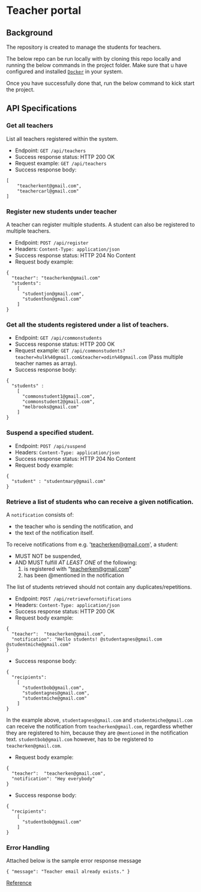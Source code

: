 # Teacher portal

## Background

The repository is created to manage the students for teachers.

The below repo can be run locally with by cloning this repo locally and running the below commands in the project folder.
Make sure that u have configured and installed [`Docker`](https://www.docker.com/products/docker-desktop/) in your system.

Once you have successfully done that, run the below command to kick start the project.

## API Specifications

### Get all teachers

List all teachers registered within the system.

- Endpoint: `GET /api/teachers`
- Success response status: HTTP 200 OK
- Request example: `GET /api/teachers`
- Success response body:

```
[
    "teacherkent@gmail.com",
    "teachercarl@gmail.com"
]
```

### Register new students under teacher

A teacher can register multiple students. A student can also be registered to multiple teachers.

- Endpoint: `POST /api/register`
- Headers: `Content-Type: application/json`
- Success response status: HTTP 204 No Content
- Request body example:

```
{
  "teacher": "teacherken@gmail.com"
  "students":
    [
      "studentjon@gmail.com",
      "studenthon@gmail.com"
    ]
}
```

### Get all the students registered under a list of teachers.

- Endpoint: `GET /api/commonstudents`
- Success response status: HTTP 200 OK
- Request example: `GET /api/commonstudents?teacher=hulk%40gmail.com&teacher=odin%40gmail.com` (Pass multiple teacher names as array).
- Success response body:

```
{
  "students" :
    [
      "commonstudent1@gmail.com",
      "commonstudent2@gmail.com",
      "melbrooks@gmail.com"
    ]
}
```

### Suspend a specified student.

- Endpoint: `POST /api/suspend`
- Headers: `Content-Type: application/json`
- Success response status: HTTP 204 No Content
- Request body example:

```
{
  "student" : "studentmary@gmail.com"
}
```

### Retrieve a list of students who can receive a given notification.

A `notification` consists of:

- the teacher who is sending the notification, and
- the text of the notification itself.

To receive notifications from e.g. 'teacherken@gmail.com', a student:

- MUST NOT be suspended,
- AND MUST fulfill _AT LEAST ONE_ of the following:
  1. is registered with “teacherken@gmail.com"
  2. has been @mentioned in the notification

The list of students retrieved should not contain any duplicates/repetitions.

- Endpoint: `POST /api/retrievefornotifications`
- Headers: `Content-Type: application/json`
- Success response status: HTTP 200 OK
- Request body example:

```
{
  "teacher":  "teacherken@gmail.com",
  "notification": "Hello students! @studentagnes@gmail.com @studentmiche@gmail.com"
}
```

- Success response body:

```
{
  "recipients":
    [
      "studentbob@gmail.com",
      "studentagnes@gmail.com",
      "studentmiche@gmail.com"
    ]
}
```

In the example above, `studentagnes@gmail.com` and `studentmiche@gmail.com` can receive the notification from `teacherken@gmail.com`, regardless whether they are registered to him, because they are `@mentioned` in the notification text. `studentbob@gmail.com` however, has to be registered to `teacherken@gmail.com`.

- Request body example:

```
{
  "teacher":  "teacherken@gmail.com",
  "notification": "Hey everybody"
}
```

- Success response body:

```
{
  "recipients":
    [
      "studentbob@gmail.com"
    ]
}
```

### Error Handling

Attached below is the sample error response message

```
{ "message": "Teacher email already exists." }
```

[Reference](https://gist.github.com/d3hiring/4d1415d445033d316c36a56f0953f4ef)
